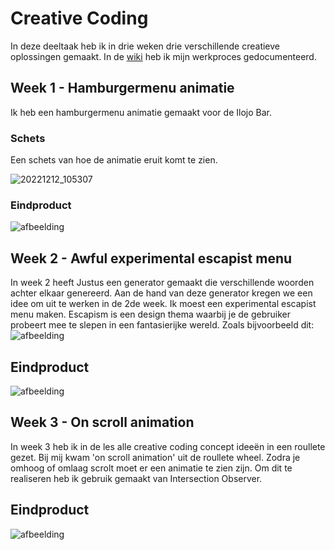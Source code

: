 # Creative Coding

In deze deeltaak heb ik in drie weken drie verschillende creatieve oplossingen gemaakt. In de [wiki](https://github.com/Finnvb/back-to-static-creative-coding/wiki) heb ik mijn werkproces gedocumenteerd.

## Week 1 - Hamburgermenu animatie

Ik heb een hamburgermenu animatie gemaakt voor de Ilojo Bar.

### Schets
Een schets van hoe de animatie eruit komt te zien.

![20221212_105307](https://user-images.githubusercontent.com/26089533/207380526-28c5c95e-6c09-41ab-8564-962c82254370.jpg)


### Eindproduct

![afbeelding](https://user-images.githubusercontent.com/26089533/207382429-b0142e0e-824d-4d33-be6e-ce52c81cfdea.png)


## Week 2 - Awful experimental escapist menu

In week 2 heeft Justus een generator gemaakt die verschillende woorden achter elkaar genereerd. Aan de hand van deze generator kregen we een idee om uit te werken in de 2de week. Ik moest een experimental escapist menu maken. Escapism is een design thema waarbij je de gebruiker probeert mee te slepen in een fantasierijke wereld. Zoals bijvoorbeeld dit: ![afbeelding](https://user-images.githubusercontent.com/26089533/207865214-671e8b3c-2397-4024-90f9-43b2047470ef.png)




## Eindproduct

![afbeelding](https://user-images.githubusercontent.com/26089533/207863541-ce0e718b-28d4-4b2f-9e1b-6df4e00601c6.png)


## Week 3 - On scroll animation

In week 3 heb ik in de les alle creative coding concept ideeën in een roullete gezet. Bij mij kwam 'on scroll animation' uit de roullete wheel. Zodra je omhoog of omlaag scrolt moet er een animatie te zien zijn. Om dit te realiseren heb ik gebruik gemaakt van Intersection Observer.




## Eindproduct

![afbeelding](https://user-images.githubusercontent.com/26089533/208904046-d44f9580-2a45-435e-bb91-fffb530dc38e.png)


